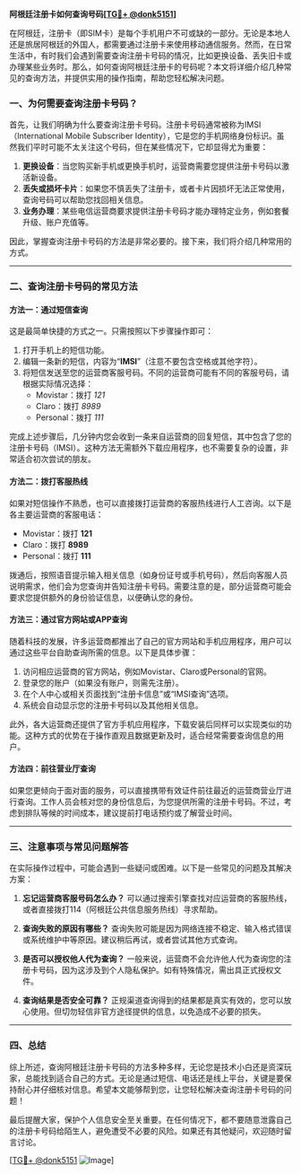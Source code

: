 **阿根廷注册卡如何查询号码[[TG💪+ @donk5151](https://t.me/s/donk5151)]**

在阿根廷，注册卡（即SIM卡）是每个手机用户不可或缺的一部分。无论是本地人还是旅居阿根廷的外国人，都需要通过注册卡来使用移动通信服务。然而，在日常生活中，有时我们会遇到需要查询注册卡号码的情况，比如更换设备、丢失旧卡或办理某些业务时。那么，如何查询阿根廷注册卡的号码呢？本文将详细介绍几种常见的查询方法，并提供实用的操作指南，帮助您轻松解决问题。

### 一、为何需要查询注册卡号码？

首先，让我们明确为什么要查询注册卡号码。注册卡号码通常被称为IMSI（International Mobile Subscriber Identity），它是您的手机网络身份标识。虽然我们平时可能不太关注这个号码，但在某些情况下，它却显得尤为重要：

1. **更换设备**：当您购买新手机或更换手机时，运营商需要您提供注册卡号码以激活新设备。
2. **丢失或损坏卡片**：如果您不慎丢失了注册卡，或者卡片因损坏无法正常使用，查询号码可以帮助您找回相关信息。
3. **业务办理**：某些电信运营商要求提供注册卡号码才能办理特定业务，例如套餐升级、账户充值等。

因此，掌握查询注册卡号码的方法是非常必要的。接下来，我们将介绍几种常用的方式。

---

### 二、查询注册卡号码的常见方法

#### 方法一：通过短信查询

这是最简单快捷的方式之一。只需按照以下步骤操作即可：

1. 打开手机上的短信功能。
2. 编辑一条新的短信，内容为“**IMSI**”（注意不要包含空格或其他字符）。
3. 将短信发送至您的运营商客服号码。不同的运营商可能有不同的客服号码，请根据实际情况选择：
   - Movistar：拨打 *121*
   - Claro：拨打 *8989*
   - Personal：拨打 *111*

完成上述步骤后，几分钟内您会收到一条来自运营商的回复短信，其中包含了您的注册卡号码（IMSI）。这种方法无需额外下载应用程序，也不需要复杂的设置，非常适合初次尝试的朋友。

#### 方法二：拨打客服热线

如果对短信操作不熟悉，也可以直接拨打运营商的客服热线进行人工咨询。以下是各主要运营商的客服电话：

- Movistar：拨打 **121**
- Claro：拨打 **8989**
- Personal：拨打 **111**

拨通后，按照语音提示输入相关信息（如身份证号或手机号码），然后向客服人员说明需求，他们会为您查询并告知注册卡号码。需要注意的是，部分运营商可能会要求您提供额外的身份验证信息，以便确认您的身份。

#### 方法三：通过官方网站或APP查询

随着科技的发展，许多运营商都推出了自己的官方网站和手机应用程序，用户可以通过这些平台自助查询所需的信息。以下是具体步骤：

1. 访问相应运营商的官方网站，例如Movistar、Claro或Personal的官网。
2. 登录您的账户（如果没有账户，则需先注册）。
3. 在个人中心或相关页面找到“注册卡信息”或“IMSI查询”选项。
4. 系统会自动显示您的注册卡号码以及其他相关信息。

此外，各大运营商还提供了官方手机应用程序，下载安装后同样可以实现类似的功能。这种方式的优势在于操作直观且数据更新及时，适合经常需要查询信息的用户。

#### 方法四：前往营业厅查询

如果您更倾向于面对面的服务，可以直接携带有效证件前往最近的运营商营业厅进行查询。工作人员会核对您的身份信息后，为您提供所需的注册卡号码。不过，考虑到排队等候的时间成本，建议提前打电话预约或了解营业时间。

---

### 三、注意事项与常见问题解答

在实际操作过程中，可能会遇到一些疑问或困难。以下是一些常见的问题及其解决方案：

1. **忘记运营商客服号码怎么办？**
   可以通过搜索引擎查找对应运营商的客服热线，或者直接拨打114（阿根廷公共信息服务热线）寻求帮助。

2. **查询失败的原因有哪些？**
   查询失败可能是因为网络连接不稳定、输入格式错误或系统维护中等原因。建议稍后再试，或者尝试其他方式查询。

3. **是否可以授权他人代为查询？**
   一般来说，运营商不会允许他人代为查询您的注册卡号码，因为这涉及到个人隐私保护。如有特殊情况，需出具正式授权文件。

4. **查询结果是否安全可靠？**
   正规渠道查询得到的结果都是真实有效的，您可以放心使用。但切勿轻信非官方途径提供的信息，以免造成不必要的损失。

---

### 四、总结

综上所述，查询阿根廷注册卡号码的方法多种多样，无论您是技术小白还是资深玩家，总能找到适合自己的方式。无论是通过短信、电话还是线上平台，关键是要保持耐心并仔细核对信息。希望本文能够帮到您，让您轻松解决查询注册卡号码的问题！

最后提醒大家，保护个人信息安全至关重要。在任何情况下，都不要随意泄露自己的注册卡号码给陌生人，避免遭受不必要的风险。如果还有其他疑问，欢迎随时留言讨论。

[[TG💪+ @donk5151](https://t.me/s/donk5151) ![Image](https://i.postimg.cc/rwNCRYN7/Snipaste-2025-04-30-17-27-05.png)]